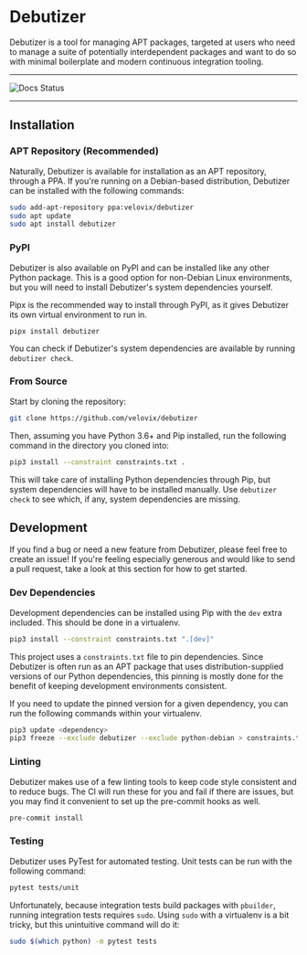 # Debutizer

Debutizer is a tool for managing APT packages, targeted at users who need to
manage a suite of potentially interdependent packages and want to do so with
minimal boilerplate and modern continuous integration tooling.

_________________

![Docs Status](https://readthedocs.org/projects/debutizer/badge/?version=latest)

_________________

## Installation

### APT Repository (Recommended)

Naturally, Debutizer is available for installation as an APT repository, through
a PPA. If you're running on a Debian-based distribution, Debutizer can be
installed with the following commands:

```bash
sudo add-apt-repository ppa:velovix/debutizer
sudo apt update
sudo apt install debutizer
```

### PyPI

Debutizer is also available on PyPI and can be installed like any other Python
package. This is a good option for non-Debian Linux environments, but you will
need to install Debutizer's system dependencies yourself.

Pipx is the recommended way to install through PyPI, as it gives Debutizer its
own virtual environment to run in.

```
pipx install debutizer
```

You can check if Debutizer's system dependencies are available by running
`debutizer check`.

### From Source

Start by cloning the repository:

```bash
git clone https://github.com/velovix/debutizer
```

Then, assuming you have Python 3.6+ and Pip installed, run the following
command in the directory you cloned into:

```bash
pip3 install --constraint constraints.txt .
```

This will take care of installing Python dependencies through Pip, but system
dependencies will have to be installed manually. Use `debutizer check` to see
which, if any, system dependencies are missing.

## Development

If you find a bug or need a new feature from Debutizer, please feel free to
create an issue! If you're feeling especially generous and would like to send
a pull request, take a look at this section for how to get started.

### Dev Dependencies

Development dependencies can be installed using Pip with the `dev` extra
included. This should be done in a virtualenv.

```bash
pip3 install --constraint constraints.txt ".[dev]"
```

This project uses a `constraints.txt` file to pin dependencies. Since Debutizer
is often run as an APT package that uses distribution-supplied versions of our
Python dependencies, this pinning is mostly done for the benefit of keeping
development environments consistent.

If you need to update the pinned version for a given dependency, you can run
the following commands within your virtualenv.

```bash
pip3 update <dependency>
pip3 freeze --exclude debutizer --exclude python-debian > constraints.txt
```

### Linting

Debutizer makes use of a few linting tools to keep code style consistent and to
reduce bugs. The CI will run these for you and fail if there are issues, but
you may find it convenient to set up the pre-commit hooks as well.

```bash
pre-commit install
```

### Testing

Debutizer uses PyTest for automated testing. Unit tests can be run with the
following command:

```bash
pytest tests/unit
```

Unfortunately, because integration tests build packages with `pbuilder`,
running integration tests requires `sudo`. Using `sudo` with a virtualenv is
a bit tricky, but this unintuitive command will do it:

```bash
sudo $(which python) -m pytest tests
```
